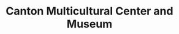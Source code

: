 ---
layout: repo
title: "Canton Multicultural Center and Museum"
id: 23750
permalink: repos/23750/
---